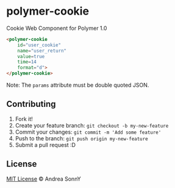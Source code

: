 # polymer-cookie
Cookie Web Component for Polymer 1.0

```html
<polymer-cookie
    id="user_cookie"
    name="user_return"
    value=true
    time=14
    format="d">
</polymer-cookie>
```

Note: The `params` attribute must be double quoted JSON.

## Contributing

1. Fork it!
2. Create your feature branch: `git checkout -b my-new-feature`
3. Commit your changes: `git commit -m 'Add some feature'`
4. Push to the branch: `git push origin my-new-feature`
5. Submit a pull request :D


## License

[MIT License](https://github.com/andreasonny83/polymer-cookie/blob/master/LICENSE) © Andrea SonnY
